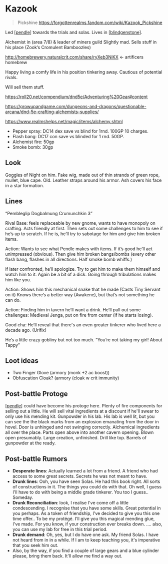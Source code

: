 # Kazook
> Pickshine
https://forgottenrealms.fandom.com/wiki/Kazook_Pickshine

Led [[pendle]] towards the trials and solas. Lives in [[blindgenstone]].

Alchemist in (area 7/8) & leader of miners guild
Slightly mad. Sells stuff in his place (Zook’s Cromulent Bamboozles)

http://homebrewery.naturalcrit.com/share/ryXeb3NiKX <- artificers homebrew

Happy living a comfy life in his position tinkering away. Cautious of potential rivals.

Will sell them stuff.

https://roll20.net/compendium/dnd5e/Adventuring%20Gear#content

https://growupandgame.com/dungeons-and-dragons/questionable-arcana/dnd-5e-crafting-alchemists-supplies/

https://www.realmshelps.net/magic/items/alchemy.shtml


- Pepper spray: DC14 dex save vs blind for 1rnd. 100GP 10 charges.
- Flash bang: DC17 con save vs blinded for 1 rnd. 50GP.
- Alchemist fire: 50gp
- Smoke bomb: 30gp


## Look
Goggles of Night on him. Fake wig, made out of thin strands of green rope, mullet, blue cape. Old. Leather straps around his armor. Ash covers his face in a star formation.

## Lines
“Pembleglip Dogbalmung Crumunchkin 3”

Rival Base: feels replaceable by new gnome, wants to have monopoly on crafting. Acts friendly at first. Then sets out some challenges to him to see if he’s up to scratch. If he is, he’ll try to sabotage for him and give him broken items.

Action: Wants to see what Pendle makes with items. If it’s good he’ll act unimpressed (obvious). Then give him broken bangs/bombs (every other flash bang, flashes in all directions. Half smoke bomb whiffs.)

If later confronted, he’ll apologize. Try to get him to make them himself and watch him to it.
Again be a bit of a dick. Going through tribulations makes him like you.

Action: Shows him this mechanical snake that he made (Casts Tiny Servant on it)
Knows there’s a better way (Awakene), but that’s not something he can do.

Action: Finding him in tavern he’ll want a drink.  He’ll pull out some challenges:
Medieval Jenga, put on fire from center (if he starts losing).

Good cha: He’ll reveal that there's an even greater tinkerer who lived here a decade ago. (Urifix)

He’s a little crazy gobliny but not too much.
“You’re not taking my girl! About Tappy”

## Loot ideas
- Two Finger Glove (armory (monk +2 ac boost))
- Obfuscation Cloak? (armory (cloak w crit immunity)

## Post-battle Protoge
[[pendle]] could have become his protoge here.
Plenty of fire components for selling out a little. He will sell vital ingredients at a discount if he'll swear to only use his mending kit. Gunpowder in his lab.
His lab is well lit, but you can see the the black marks from an explosion emanating from the door in hovel. Door is unhinged and not swinging correctly.
Alchemical ingredients all over the place. Parts open above into another cavern opening. Blown open presumably.
Large creation, unfinished. Drill like top. Barrels of gunpowder at the ready.

## Post-battle Rumors
- **Desperate lines**: Actually learned a lot from a friend. A friend who had access to some great secrets. Secrets he was not meant to have.
- **Drunk lines**: Ooh, you have seen Solas. He had this book right. All sorts of constructions in it. The things you could do with that. Oh well, I guess I'll have to do with being a middle grade tinkerer. You too I guess.. Someday.
- **Drunk Reconciliation**: look, I realise I've come off a little condescending. I recognise that you have some skills. Great potential in you perhaps. As a token of friendship, I've decided to give you this one time offer.. To be my protégé. I'll give you this magical mending glue, I've made. For you know, if your construction ever breaks down. …. also, you can use my lab for free in this trial period.
- **Drunk demand**: Oh, yes, but I do have one ask. My friend Solas. I have not heard from in in a while. If I am to keep teaching you, it's imperative that you seek him out.
- Also, by the way, if you find a couple of large gears and a blue cylinder please, bring them back. It'll allow me find a way out.



[//begin]: # "Autogenerated link references for markdown compatibility"
[pendle]: ../pcs/pendle "Pendleblip"
[blindgenstone]: ../underdark/blindgenstone "Blingdenstone"
[//end]: # "Autogenerated link references"
